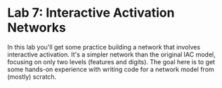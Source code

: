 # Lab 7: Interactive Activation Networks

In this lab you'll get some practice building a network that involves interactive activation. It's a simpler network than the original IAC model, focusing on only two levels (features and digits). The goal here is to get some hands-on experience with writing code for a network model from (mostly) scratch.
